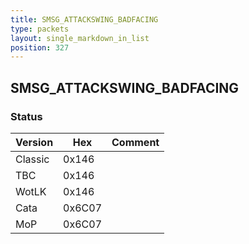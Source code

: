 ```yaml
---
title: SMSG_ATTACKSWING_BADFACING
type: packets
layout: single_markdown_in_list
position: 327
---
```


## SMSG_ATTACKSWING_BADFACING

### Status

Version    | Hex        | Comment
---------- | ---------- | ---------- 
Classic    | 0x146      | 
TBC        | 0x146      | 
WotLK      | 0x146      | 
Cata       | 0x6C07     | 
MoP        | 0x6C07     | 